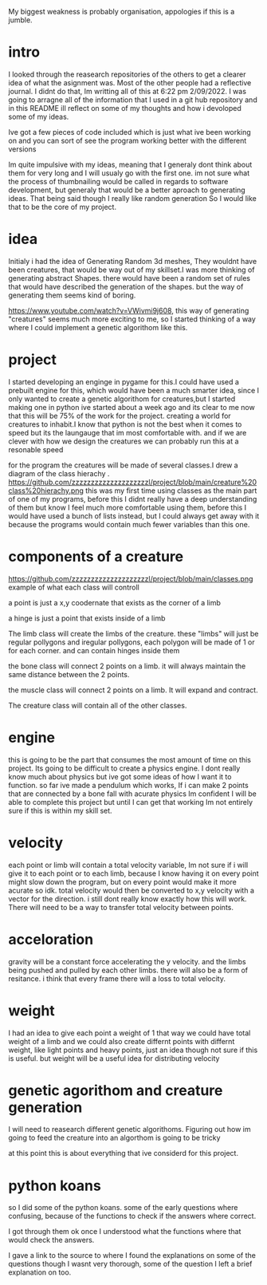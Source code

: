 
My biggest weakness is probably organisation, appologies if this is a jumble.

# intro 

I looked through the reasearch repositories of the others to get a clearer idea of what the asignment was.
Most of the other people had a reflective journal. I didnt do that, Im writting all of this at 6:22 pm 2/09/2022.
I was going to arragne all of the information that I used in a git hub repository and in this README ill reflect on some of my thoughts and 
how i devoloped some of my ideas.

Ive got a few pieces of code included which is just what ive been working on and you can sort of see the program working better with the different versions

Im quite impulsive with my ideas, meaning that I generaly dont think about them for very long and I will usualy go with the first one.
im not sure what the process of thumbnailing would be called in regards to software development, but generaly that would be a better aproach to generating ideas.
That being said though I really like random generation So I would like that to be the core of my project.

# idea

Initialy i had the idea of Generating Random 3d meshes, They wouldnt have been creatures, that would be way out of my skillset.I was more thinking of generating
abstract Shapes.  there would have been a random set of rules that would have described the generation of the shapes. but the way of generating them seems kind of boring.

https://www.youtube.com/watch?v=VWivmi9j608, this way of generating "creatures" seems much more exciting to me, so I started thinking of a way where I could implement a genetic algorithom like this.

# project

I started developing an enginge in pygame for this.I could have used a prebuilt engine for this, which would have been a much smarter idea, since I only wanted to create a genetic algorithom for creatures,but I started making one in python ive started about a week ago and its clear to me now that this will be 75% of the work for the project. creating a world for creatures to inhabit.I know that python is not the best when it comes to speed but its the laungauge that im most comfortable with. and if we are clever with how we design the creatures we can probably run this at a resonable speed

for the program the creatures will be made of several classes.I drew a diagram of the class hierachy .
https://github.com/zzzzzzzzzzzzzzzzzzzzl/project/blob/main/creature%20class%20hierachy.png
this was my first time using classes as the main part of one of my programs, before this I didnt really have a deep understanding of them but know I feel much more comfortable using them, before this I would have used a bunch of lists instead, but I could always get away with it because the programs would contain much fewer variables than this one. 

# components of a creature
https://github.com/zzzzzzzzzzzzzzzzzzzzl/project/blob/main/classes.png example of what each class will controll

a point is just a x,y coodernate that exists as the corner of a limb

a hinge is just a point that exists inside of a limb

The limb class will create the limbs of the creature.
these "limbs" will just be regular pollygons and iregular pollygons, each polygon will be made of 1 or for each corner.
and can contain hinges inside them 

the bone class will connect 2 points on a limb. it will always maintain the same distance between the 2 points.

the muscle class will connect 2 points on a limb. It will expand and contract. 

The creature class will contain all of the other classes.

# engine
this is going to be the part that consumes the most amount of time on this project. Its going to be difficult to create a physics engine. I dont really know much about
physics but ive got some ideas of how I want it to function. so far ive made a pendulum which works, If i can make 2 points that are connected by a bone fall with acurate physics Im confident I will be able to complete this project but until I can get that working Im not entirely sure if this is within my skill set.

# velocity 
each point or limb will contain a total velocity variable, Im not sure if i will give it to each point or to each limb, because I know having it on every point might slow down the program, but on every point would make it more acurate so idk. total velocity would then be converted to x,y velocity with a vector for the direction.
i still dont really know exactly how this will work. There will need to be a way to transfer total velocity between points.
# acceloration
gravity will be a constant force accelerating the y velocity. and the limbs being pushed and pulled by each other limbs. there will also be a form of resitance. i think that every frame there will a loss to total velocity.
# weight
I had an idea to give each point a weight of 1 that way we could have total weight of a limb and we could also create differnt points with differnt weight, like light points and heavy points, just an idea though not sure if this is useful. but weight will be a useful idea for distributing velocity 

# genetic agorithom and creature generation
I will need to reasearch different genetic algorithoms.
Figuring out how im going to feed the creature into an algorthom is going to be tricky

at this point this is about everything that ive considerd for this project. 

# python koans 

so I did some of the python koans. some of the early questions where confusing, because of the functions to check if the answers where correct.

I got through them ok once I understood what the functions where that would check the answers.

I gave a link to the source to where I found the explanations on some of the questions though I wasnt very thorough, 
some of the question I left a brief explanation on too.












